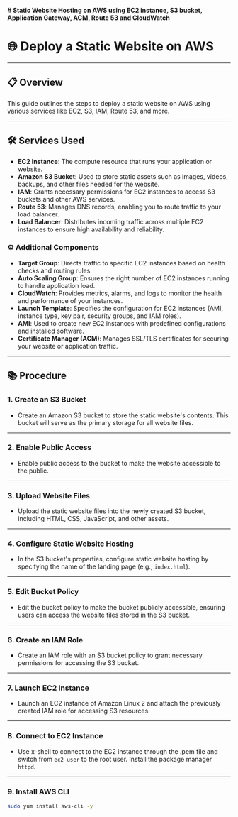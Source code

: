 **# Static Website Hosting on AWS using EC2 instance, S3 bucket, Application Gateway, ACM, Route 53 and CloudWatch**
# 🌐 Deploy a Static Website on AWS

---

## 📋 Overview

This guide outlines the steps to deploy a static website on AWS using various services like EC2, S3, IAM, Route 53, and more.

---

## 🛠️ Services Used

- **EC2 Instance**: The compute resource that runs your application or website.
- **Amazon S3 Bucket**: Used to store static assets such as images, videos, backups, and other files needed for the website.
- **IAM**: Grants necessary permissions for EC2 instances to access S3 buckets and other AWS services.
- **Route 53**: Manages DNS records, enabling you to route traffic to your load balancer.
- **Load Balancer**: Distributes incoming traffic across multiple EC2 instances to ensure high availability and reliability.

### ⚙️ Additional Components

- **Target Group**: Directs traffic to specific EC2 instances based on health checks and routing rules.
- **Auto Scaling Group**: Ensures the right number of EC2 instances running to handle application load.
- **CloudWatch**: Provides metrics, alarms, and logs to monitor the health and performance of your instances.
- **Launch Template**: Specifies the configuration for EC2 instances (AMI, instance type, key pair, security groups, and IAM roles).
- **AMI**: Used to create new EC2 instances with predefined configurations and installed software.
- **Certificate Manager (ACM)**: Manages SSL/TLS certificates for securing your website or application traffic.

---

## 📚 Procedure

### 1. Create an S3 Bucket
- Create an Amazon S3 bucket to store the static website's contents. This bucket will serve as the primary storage for all website files.

---

### 2. Enable Public Access
- Enable public access to the bucket to make the website accessible to the public.

---

### 3. Upload Website Files
- Upload the static website files into the newly created S3 bucket, including HTML, CSS, JavaScript, and other assets.

---

### 4. Configure Static Website Hosting
- In the S3 bucket's properties, configure static website hosting by specifying the name of the landing page (e.g., `index.html`).

---

### 5. Edit Bucket Policy
- Edit the bucket policy to make the bucket publicly accessible, ensuring users can access the website files stored in the S3 bucket.

---

### 6. Create an IAM Role
- Create an IAM role with an S3 bucket policy to grant necessary permissions for accessing the S3 bucket.

---

### 7. Launch EC2 Instance
- Launch an EC2 instance of Amazon Linux 2 and attach the previously created IAM role for accessing S3 resources.

---

### 8. Connect to EC2 Instance
- Use x-shell to connect to the EC2 instance through the .pem file and switch from `ec2-user` to the root user. Install the package manager `httpd`.

---

### 9. Install AWS CLI
```bash
sudo yum install aws-cli -y
